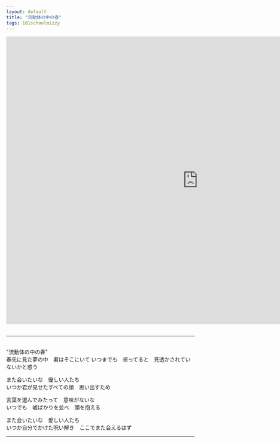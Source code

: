 ```yaml
---
layout: default
title: "流動体の中の春"
tags: 101schoolmizzy
---
```

<div class="movie-wrap">
<iframe width="1024" height="768" src="https://www.youtube.com/embed/ZBvkRz4QjjE" title="流動体の中の春 / 初音ミク" frameborder="0" allow="accelerometer; autoplay; clipboard-write; encrypted-media; gyroscope; picture-in-picture; web-share" allowfullscreen></iframe>
</div>
<br>
<hr>
<br>
"流動体の中の春"  
<br>
春先に見た夢の中　君はそこにいて  
いつまでも　祈ってると　見透かされていないかと惑う  

また会いたいな　優しい人たち  
いつか君が見せたすべての顔　思い出すため  

言葉を選んでみたって　意味がないな  
いつでも　嘘ばかりを並べ　頭を抱える  

また会いたいな　愛しい人たち  
いつか自分でかけた呪い解き　ここでまた会えるはず  

----